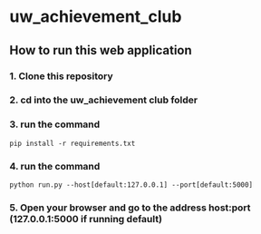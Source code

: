 # uw_achievement_club

## How to run this web application

### 1. Clone this repository
### 2. cd into the uw_achievement club folder
### 3. run the command 
`pip install -r requirements.txt`
### 4. run the command 
`python run.py --host[default:127.0.0.1] --port[default:5000]`
### 5. Open your browser and go to the address host:port (127.0.0.1:5000 if running default)
